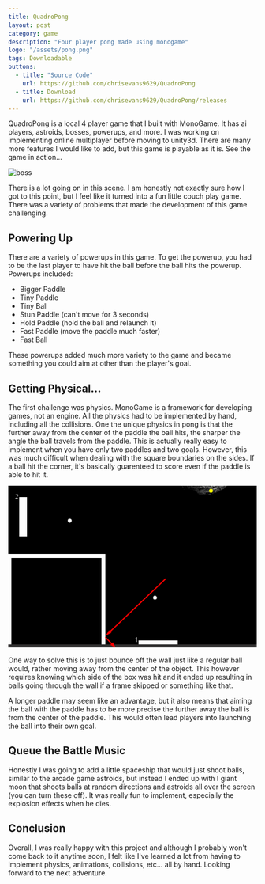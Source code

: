 ```yaml
---
title: QuadroPong
layout: post
category: game
description: "Four player pong made using monogame"
logo: "/assets/pong.png"
tags: Downloadable
buttons:
  - title: "Source Code"
    url: https://github.com/chrisevans9629/QuadroPong
  - title: Download
    url: https://github.com/chrisevans9629/QuadroPong/releases
---
```

QuadroPong is a local 4 player game that I built with MonoGame.  It has ai players, astroids, bosses, powerups, and more.  I was working on implementing online multiplayer before moving to unity3d.  There are many more features I would like to add, but this game is playable as it is.  See the game in action...

![boss](/assets/images/pongboss.gif)

There is a lot going on in this scene.  I am honestly not exactly sure how I got to this point, but I feel like it turned into a fun little couch play game.  There was a variety of problems that made the development of this game challenging.

## Powering Up

There are a variety of powerups in this game.  To get the powerup, you had to be the last player to have hit the ball before the ball hits the powerup.  Powerups included:

- Bigger Paddle
- Tiny Paddle
- Tiny Ball
- Stun Paddle (can't move for 3 seconds)
- Hold Paddle (hold the ball and relaunch it)
- Fast Paddle (move the paddle much faster)
- Fast Ball

These powerups added much more variety to the game and became something you could aim at other than the player's goal.

## Getting Physical...

The first challenge was physics.  MonoGame is a framework for developing games, not an engine.  All the physics had to be implemented by hand, including all the collisions.  One the unique physics in pong is that the further away from the center of the paddle the ball hits, the sharper the angle the ball travels from the paddle.  This is actually really easy to implement when you have only two paddles and two goals.  However, this was much difficult when dealing with the square boundaries on the sides.  If a ball hit the corner, it's basically guarenteed to score even if the paddle is able to hit it.

![bounce](/assets/images/pongbounce.png)

One way to solve this is to just bounce off the wall just like a regular ball would, rather moving away from the center of the object.  This however requires knowing which side of the box was hit and it ended up resulting in balls going through the wall if a frame skipped or something like that.

A longer paddle may seem like an advantage, but it also means that aiming the ball with the paddle has to be more precise the further away the ball is from the center of the paddle.  This would often lead players into launching the ball into their own goal.

## Queue the Battle Music

Honestly I was going to add a little spaceship that would just shoot balls, similar to the arcade game astroids, but instead I ended up with I giant moon that shoots balls at random directions and astroids all over the screen (you can turn these off).  It was really fun to implement, especially the explosion effects when he dies.

## Conclusion

Overall, I was really happy with this project and although I probably won't come back to it anytime soon, I felt like I've learned a lot from having to implement physics, animations, collisions, etc... all by hand.  Looking forward to the next adventure.